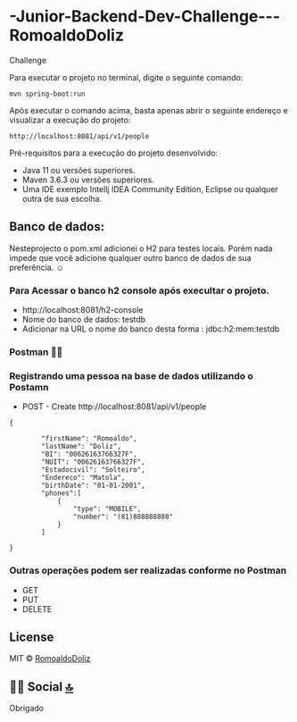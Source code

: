 # -Junior-Backend-Dev-Challenge---RomoaldoDoliz
Challenge


Para executar o projeto no terminal, digite o seguinte comando:

```
mvn spring-boot:run 

```

Após executar o comando acima, basta apenas abrir o seguinte endereço e visualizar a execução do projeto:

```
http://localhost:8081/api/v1/people

```
Pré-requisitos para a execução do projeto desenvolvido:

* Java 11 ou versões superiores.
* Maven 3.6.3 ou versões superiores.
* Uma IDE exemplo Intellj IDEA Community Edition, Eclipse ou qualquer outra de sua escolha.

## Banco de dados:
Nesteprojecto o pom.xml adicionei o H2 para testes locais.
Porém nada impede que você adicione qualquer outro banco de dados de sua preferência. ☺️


### Para Acessar o banco h2 console após execultar o projeto.
* http://localhost:8081/h2-console  
* Nome do banco de dados: testdb
* Adicionar na URL o nome do banco desta forma : jdbc:h2:mem:testdb

### Postman 🚀🚀

### Registrando uma pessoa na base de dados utilizando o Postamn 

* POST - Create 
http://localhost:8081/api/v1/people

```
{
      
        "firstName": "Romoaldo",
        "lastName": "Doliz",
        "BI": "00626163766327F",
        "NUIT": "00626163766327F",
        "Estadocivil": "Solteiro",
        "Endereco": "Matola",
        "birthDate": "01-01-2001",
        "phones":[
            {
                "type": "MOBILE",
                "number": "(81)888888888"
            }
        ]

}

```


### Outras operações podem ser realizadas conforme no Postman
* GET
* PUT
* DELETE

## License
MIT © [RomoaldoDoliz](https://github.com/romoaldodoliz)<br />

## 👨👩 Social [🔝](#welcome-badges-4-readmemd-profile)
Obrigado
